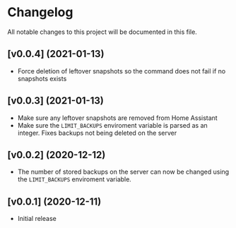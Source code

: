 # Changelog
All notable changes to this project will be documented in this file.

## [v0.0.4] (2021-01-13)

- Force deletion of leftover snapshots so the command does not fail if no snapshots exists

## [v0.0.3] (2021-01-13)

- Make sure any leftover snapshots are removed from Home Assistant
- Make sure the `LIMIT_BACKUPS` enviroment variable is parsed as an integer. Fixes backups not being deleted on the server

## [v0.0.2] (2020-12-12)

- The number of stored backups on the server can now be changed using the `LIMIT_BACKUPS` enviroment variable.

## [v0.0.1] (2020-12-11)

- Initial release